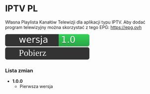 # IPTV PL
Własna Playlista Kanałów Telewizji dla aplikacji typu IPTV. Aby dodać program telewizyjny można skorzystać z tego EPG: https://epg.ovh

[![Wersja](https://raw.githubusercontent.com/moniga9/iptv-pl/main/extras/ver.svg)]()
[![Download](https://raw.githubusercontent.com/moniga9/iptv-pl/8fa268ca45f1b6a15bcec97e1c43c6a75beacd82/extras/download.svg)]()

### Lista zmian

* **1.0.0**
  * <!-- (Lista zmian) --> Pierwsza wersja
